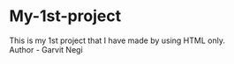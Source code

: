 # My-1st-project
This is my 1st project that I have made by using HTML only.
<br>
Author - Garvit Negi
